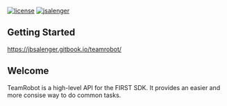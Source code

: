 [![license](https://badgen.net/badge/license/Unlicense/blue)]()
[![jsalenger](https://circleci.com/gh/JSalenger/FTCTeamRobot.svg?style=svg)](https://app.circleci.com/pipelines/github/JSalenger/FTC13270-2020)
## Getting Started
https://jbsalenger.gitbook.io/teamrobot/

## Welcome 
TeamRobot is a high-level API for the FIRST SDK. It provides an easier and more consise way to do common tasks. 
